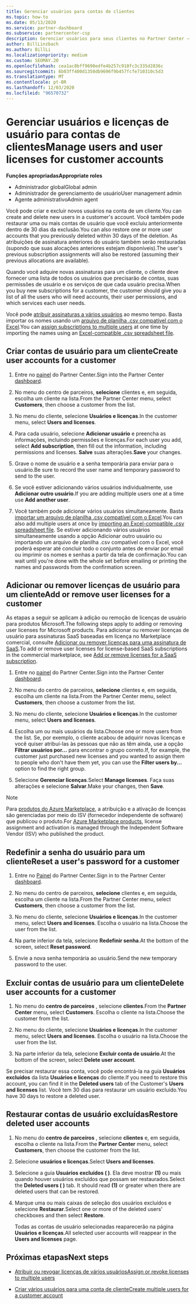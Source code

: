 ```yaml
---
title: Gerenciar usuários para contas de clientes
ms.topic: how-to
ms.date: 05/13/2020
ms.service: partner-dashboard
ms.subservice: partnercenter-csp
description: Gerenciar usuários para seus clientes no Partner Center – criar contas de usuário, adicionar ou remover licenças de usuário, redefinir senhas e excluir ou restaurar contas de usuário.
author: BillLinzbach
ms.author: BillLi
ms.localizationpriority: medium
ms.custom: SEOMAY.20
ms.openlocfilehash: cea1ac8bff9690edfe4b257c910fc3c335d2836c
ms.sourcegitcommit: 6b03ff400d1350db9696f9b457fcfe710310c5d3
ms.translationtype: MT
ms.contentlocale: pt-BR
ms.lasthandoff: 12/03/2020
ms.locfileid: "96570732"
---
```

# <a name="manage-users-and-user-licenses-for-customer-accounts"></a><span data-ttu-id="e6b19-103">Gerenciar usuários e licenças de usuário para contas de clientes</span><span class="sxs-lookup"><span data-stu-id="e6b19-103">Manage users and user licenses for customer accounts</span></span> 

<span data-ttu-id="e6b19-104">**Funções apropriadas**</span><span class="sxs-lookup"><span data-stu-id="e6b19-104">**Appropriate roles**</span></span>

- <span data-ttu-id="e6b19-105">Administrador global</span><span class="sxs-lookup"><span data-stu-id="e6b19-105">Global admin</span></span>
- <span data-ttu-id="e6b19-106">Administrador de gerenciamento de usuário</span><span class="sxs-lookup"><span data-stu-id="e6b19-106">User management admin</span></span>
- <span data-ttu-id="e6b19-107">Agente administrativo</span><span class="sxs-lookup"><span data-stu-id="e6b19-107">Admin agent</span></span>


<span data-ttu-id="e6b19-108">Você pode criar e excluir novos usuários na conta de um cliente.</span><span class="sxs-lookup"><span data-stu-id="e6b19-108">You can create and delete new users in a customer's account.</span></span> <span data-ttu-id="e6b19-109">Você também pode restaurar uma ou mais contas de usuário que você excluiu anteriormente dentro de 30 dias da exclusão.</span><span class="sxs-lookup"><span data-stu-id="e6b19-109">You can also restore one or more user accounts that you previously deleted within 30 days of the deletion.</span></span> <span data-ttu-id="e6b19-110">As atribuições de assinatura anteriores do usuário também serão restauradas (supondo que suas alocações anteriores estejam disponíveis).</span><span class="sxs-lookup"><span data-stu-id="e6b19-110">The user's previous subscription assignments will also be restored (assuming their previous allocations are available).</span></span>

<span data-ttu-id="e6b19-111">Quando você adquire novas assinaturas para um cliente, o cliente deve fornecer uma lista de todos os usuários que precisarão de contas, suas permissões de usuário e os serviços de que cada usuário precisa.</span><span class="sxs-lookup"><span data-stu-id="e6b19-111">When you buy new subscriptions for a customer, the customer should give you a list of all the users who will need accounts, their user permissions, and which services each user needs.</span></span>  

<span data-ttu-id="e6b19-112">Você pode [atribuir assinaturas a vários usuários](bulk-license-provisioning-for-multiple-users.md) ao mesmo tempo. Basta importar os nomes usando um [arquivo de planilha .csv compatível com o Excel](adding-multiple-users-to-a-customer-account.md).</span><span class="sxs-lookup"><span data-stu-id="e6b19-112">You can [assign subscriptions to multiple users](bulk-license-provisioning-for-multiple-users.md) at one time by importing the names using an [Excel-compatible .csv spreadsheet file](adding-multiple-users-to-a-customer-account.md).</span></span>

<a href="" id="createuseraccounts"></a>

## <a name="create-user-accounts-for-a-customer"></a><span data-ttu-id="e6b19-113">Criar contas de usuário para um cliente</span><span class="sxs-lookup"><span data-stu-id="e6b19-113">Create user accounts for a customer</span></span>

1. <span data-ttu-id="e6b19-114">Entre no [painel](https://partner.microsoft.com/dashboard) do Partner Center.</span><span class="sxs-lookup"><span data-stu-id="e6b19-114">Sign into the Partner Center [dashboard](https://partner.microsoft.com/dashboard).</span></span>

2. <span data-ttu-id="e6b19-115">No menu do centro de parceiros, **selecione** clientes e, em seguida, escolha um cliente na lista.</span><span class="sxs-lookup"><span data-stu-id="e6b19-115">From the Partner Center menu, select **Customers**, then choose a customer from the list.</span></span>

3. <span data-ttu-id="e6b19-116">No menu do cliente, selecione **Usuários e licenças**.</span><span class="sxs-lookup"><span data-stu-id="e6b19-116">In the customer menu, select **Users and licenses**.</span></span>

4. <span data-ttu-id="e6b19-117">Para cada usuário, selecione **Adicionar usuário** e preencha as informações, incluindo permissões e licenças.</span><span class="sxs-lookup"><span data-stu-id="e6b19-117">For each user you add, select **Add subscription**, then fill out the information, including permissions and licenses.</span></span> <span data-ttu-id="e6b19-118">**Salve** suas alterações.</span><span class="sxs-lookup"><span data-stu-id="e6b19-118">**Save** your changes.</span></span>

5. <span data-ttu-id="e6b19-119">Grave o nome de usuário e a senha temporária para enviar para o usuário.</span><span class="sxs-lookup"><span data-stu-id="e6b19-119">Be sure to record the user name and temporary password to send to the user.</span></span>

6. <span data-ttu-id="e6b19-120">Se você estiver adicionando vários usuários individualmente, use **Adicionar outro usuário**.</span><span class="sxs-lookup"><span data-stu-id="e6b19-120">If you are adding multiple users one at a time use **Add another user**.</span></span>

7. <span data-ttu-id="e6b19-121">Você também pode adicionar vários usuários simultaneamente. Basta [importar um arquivo de planilha .csv compatível com o Excel](adding-multiple-users-to-a-customer-account.md).</span><span class="sxs-lookup"><span data-stu-id="e6b19-121">You can also add multiple users at once by [importing an Excel-compatible .csv spreadsheet file](adding-multiple-users-to-a-customer-account.md).</span></span> <span data-ttu-id="e6b19-122">Se estiver adicionando vários usuários simultaneamente usando a opção Adicionar outro usuário ou importando um arquivo de planilha .csv compatível com o Excel, você poderá esperar até concluir todo o conjunto antes de enviar por email ou imprimir os nomes e senhas a partir da tela de confirmação.</span><span class="sxs-lookup"><span data-stu-id="e6b19-122">You can wait until you're done with the whole set before emailing or printing the names and passwords from the confirmation screen.</span></span>

<a href="" id="userlicensing"></a>

## <a name="add-or-remove-user-licenses-for-a-customer"></a><span data-ttu-id="e6b19-123">Adicionar ou remover licenças de usuário para um cliente</span><span class="sxs-lookup"><span data-stu-id="e6b19-123">Add or remove user licenses for a customer</span></span>

<span data-ttu-id="e6b19-124">As etapas a seguir se aplicam à adição ou remoção de licenças de usuário para produtos Microsoft.</span><span class="sxs-lookup"><span data-stu-id="e6b19-124">The following steps apply to adding or removing user licenses for Microsoft products.</span></span> <span data-ttu-id="e6b19-125">Para adicionar ou remover licenças de usuário para assinaturas SaaS baseadas em licença no Marketplace comercial, consulte [Adicionar ou remover licenças para uma assinatura de SaaS](csp-commercial-marketplace-manage.md#add-or-remove-licenses-for-a-saas-subscription).</span><span class="sxs-lookup"><span data-stu-id="e6b19-125">To add or remove user licenses for license-based SaaS subscriptions in the commercial marketplace, see [Add or remove licenses for a SaaS subscription](csp-commercial-marketplace-manage.md#add-or-remove-licenses-for-a-saas-subscription).</span></span>

1. <span data-ttu-id="e6b19-126">Entre no [painel](https://partner.microsoft.com/dashboard) do Partner Center.</span><span class="sxs-lookup"><span data-stu-id="e6b19-126">Sign into the Partner Center [dashboard](https://partner.microsoft.com/dashboard).</span></span>

2. <span data-ttu-id="e6b19-127">No menu do centro de parceiros, **selecione** clientes e, em seguida, escolha um cliente na lista.</span><span class="sxs-lookup"><span data-stu-id="e6b19-127">From the Partner Center menu, select **Customers**, then choose a customer from the list.</span></span>

3. <span data-ttu-id="e6b19-128">No menu do cliente, selecione **Usuários e licenças**.</span><span class="sxs-lookup"><span data-stu-id="e6b19-128">In the customer menu, select **Users and licenses**.</span></span>

4. <span data-ttu-id="e6b19-129">Escolha um ou mais usuários da lista.</span><span class="sxs-lookup"><span data-stu-id="e6b19-129">Choose one or more users from the list.</span></span> <span data-ttu-id="e6b19-130">Se, por exemplo, o cliente acabou de adquirir novas licenças e você quiser atribuí-las às pessoas que não as têm ainda, use a opção **Filtrar usuários por...** para encontrar o grupo correto.</span><span class="sxs-lookup"><span data-stu-id="e6b19-130">If, for example, the customer just purchased new licenses and you wanted to assign them to people who don't have them yet, you can use the **Filter users by...** option to find the right group.</span></span>

5. <span data-ttu-id="e6b19-131">Selecione **Gerenciar licenças**.</span><span class="sxs-lookup"><span data-stu-id="e6b19-131">Select **Manage licenses**.</span></span> <span data-ttu-id="e6b19-132">Faça suas alterações e selecione **Salvar**.</span><span class="sxs-lookup"><span data-stu-id="e6b19-132">Make your changes, then **Save**.</span></span>

> [!NOTE]
> <span data-ttu-id="e6b19-133">Para [produtos do Azure Marketplace](csp-commercial-marketplace-manage.md#assign-licenses-and-activate-a-subscription-on-behalf-of-a-customer), a atribuição e a ativação de licenças são gerenciadas por meio do ISV (fornecedor independente de software) que publicou o produto.</span><span class="sxs-lookup"><span data-stu-id="e6b19-133">For [Azure Marketplace products](csp-commercial-marketplace-manage.md#assign-licenses-and-activate-a-subscription-on-behalf-of-a-customer), license assignment and activation is managed through the Independent Software Vendor (ISV) who published the product.</span></span>

<a href="" id="resetpassword"></a>

## <a name="reset-a-users-password-for-a-customer"></a><span data-ttu-id="e6b19-134">Redefinir a senha do usuário para um cliente</span><span class="sxs-lookup"><span data-stu-id="e6b19-134">Reset a user's password for a customer</span></span>

1. <span data-ttu-id="e6b19-135">Entre no [Painel](https://partner.microsoft.com/dashboard) do Partner Center.</span><span class="sxs-lookup"><span data-stu-id="e6b19-135">Sign in to the Partner Center [dashboard](https://partner.microsoft.com/dashboard).</span></span>

2. <span data-ttu-id="e6b19-136">No menu do centro de parceiros, **selecione** clientes e, em seguida, escolha um cliente na lista.</span><span class="sxs-lookup"><span data-stu-id="e6b19-136">From the Partner Center menu, select **Customers**, then choose a customer from the list.</span></span>

3. <span data-ttu-id="e6b19-137">No menu do cliente, selecione **Usuários e licenças**.</span><span class="sxs-lookup"><span data-stu-id="e6b19-137">In the customer menu, select **Users and licenses**.</span></span> <span data-ttu-id="e6b19-138">Escolha o usuário na lista.</span><span class="sxs-lookup"><span data-stu-id="e6b19-138">Choose the user from the list.</span></span>

4. <span data-ttu-id="e6b19-139">Na parte inferior da tela, selecione **Redefinir senha**.</span><span class="sxs-lookup"><span data-stu-id="e6b19-139">At the bottom of the screen, select **Reset password**.</span></span> 

5. <span data-ttu-id="e6b19-140">Envie a nova senha temporária ao usuário.</span><span class="sxs-lookup"><span data-stu-id="e6b19-140">Send the new temporary password to the user.</span></span>

<a href="" id="deleteuseraccounts"></a>

## <a name="delete-user-accounts-for-a-customer"></a><span data-ttu-id="e6b19-141">Excluir contas de usuário para um cliente</span><span class="sxs-lookup"><span data-stu-id="e6b19-141">Delete user accounts for a customer</span></span>

1. <span data-ttu-id="e6b19-142">No menu do **centro de parceiros** , selecione **clientes**.</span><span class="sxs-lookup"><span data-stu-id="e6b19-142">From the **Partner Center** menu, select **Customers**.</span></span> <span data-ttu-id="e6b19-143">Escolha o cliente na lista.</span><span class="sxs-lookup"><span data-stu-id="e6b19-143">Choose the customer from the list.</span></span>

2. <span data-ttu-id="e6b19-144">No menu do cliente, selecione **Usuários e licenças**.</span><span class="sxs-lookup"><span data-stu-id="e6b19-144">In the customer menu, select **Users and licenses**.</span></span> <span data-ttu-id="e6b19-145">Escolha o usuário na lista.</span><span class="sxs-lookup"><span data-stu-id="e6b19-145">Choose the user from the list.</span></span>

3. <span data-ttu-id="e6b19-146">Na parte inferior da tela, selecione **Excluir conta de usuário**.</span><span class="sxs-lookup"><span data-stu-id="e6b19-146">At the bottom of the screen, select **Delete user account**.</span></span>

<span data-ttu-id="e6b19-147">Se precisar restaurar essa conta, você pode encontrá-la na guia **Usuários excluídos** da lista **Usuários e licenças** do cliente.</span><span class="sxs-lookup"><span data-stu-id="e6b19-147">If you need to restore this account, you can find it in the **Deleted users** tab of the Customer's **Users and licenses** list.</span></span> <span data-ttu-id="e6b19-148">Você tem 30 dias para restaurar um usuário excluído.</span><span class="sxs-lookup"><span data-stu-id="e6b19-148">You have 30 days to restore a deleted user.</span></span>

<a href="" id="restoreuseraccounts"></a>

## <a name="restore-deleted-user-accounts"></a><span data-ttu-id="e6b19-149">Restaurar contas de usuário excluídas</span><span class="sxs-lookup"><span data-stu-id="e6b19-149">Restore deleted user accounts</span></span>

1. <span data-ttu-id="e6b19-150">No menu do **centro de parceiros** , selecione **clientes** e, em seguida, escolha o cliente na lista.</span><span class="sxs-lookup"><span data-stu-id="e6b19-150">From the **Partner Center** menu, select **Customers**, then choose the customer from the list.</span></span>

2. <span data-ttu-id="e6b19-151">Selecione **usuários e licenças**.</span><span class="sxs-lookup"><span data-stu-id="e6b19-151">Select **Users and licenses**.</span></span>

3. <span data-ttu-id="e6b19-152">Selecione a guia **Usuários excluídos ( )**. Ela deve mostrar **(1)** ou mais quando houver usuários excluídos que possam ser restaurados.</span><span class="sxs-lookup"><span data-stu-id="e6b19-152">Select the **Deleted users ( )** tab. It should read **(1)** or greater when there are deleted users that can be restored.</span></span>

4. <span data-ttu-id="e6b19-153">Marque uma ou mais caixas de seleção dos usuários excluídos e selecione **Restaurar**.</span><span class="sxs-lookup"><span data-stu-id="e6b19-153">Select one or more of the deleted users' checkboxes and then select **Restore**.</span></span>

    <span data-ttu-id="e6b19-154">Todas as contas de usuário selecionadas reaparecerão na página **Usuários e licenças**.</span><span class="sxs-lookup"><span data-stu-id="e6b19-154">All selected user accounts will reappear in the **Users and licenses** page.</span></span>

## <a name="next-steps"></a><span data-ttu-id="e6b19-155">Próximas etapas</span><span class="sxs-lookup"><span data-stu-id="e6b19-155">Next steps</span></span>

- [<span data-ttu-id="e6b19-156">Atribuir ou revogar licenças de vários usuários</span><span class="sxs-lookup"><span data-stu-id="e6b19-156">Assign or revoke licenses to multiple users</span></span>](bulk-license-provisioning-for-multiple-users.md)

- [<span data-ttu-id="e6b19-157">Criar vários usuários para uma conta de cliente</span><span class="sxs-lookup"><span data-stu-id="e6b19-157">Create multiple users for a customer account</span></span>](adding-multiple-users-to-a-customer-account.md)
